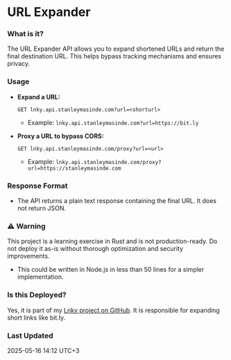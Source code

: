 
# URL Expander

### What is it?

The URL Expander API allows you to expand shortened URLs and return the final destination URL. This helps bypass tracking mechanisms and ensures privacy.

### Usage

* **Expand a URL:**

  ```
  GET lnky.api.stanleymasinde.com?url=<shorturl>
  ```

  * Example: `lnky.api.stanleymasinde.com?url=https://bit.ly`

* **Proxy a URL to bypass CORS:**

  ```
  GET lnky.api.stanleymasinde.com/proxy?url=<url>
  ```

  * Example: `lnky.api.stanleymasinde.com/proxy?url=https://stanleymasinde.com`

### Response Format

* The API returns a plain text response containing the final URL. It does not return JSON.

### ⚠️ Warning

This project is a learning exercise in Rust and is not production-ready. Do not deploy it as-is without thorough optimization and security improvements.

* This could be written in Node.js in less than 50 lines for a simpler implementation.

### Is this Deployed?

Yes, it is part of my [Lnky project on GitHub](https://github.com/StanleyMasinde/Lnky). It is responsible for expanding short links like bit.ly.

### Last Updated

2025-05-16 14:12 UTC+3
